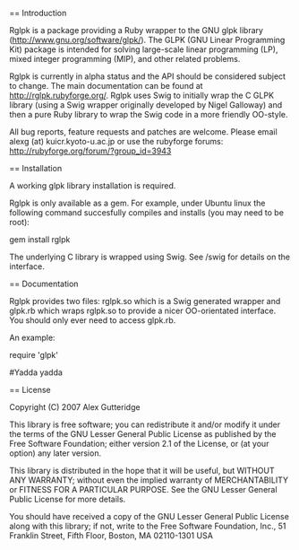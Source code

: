 == Introduction

Rglpk is a package providing a Ruby wrapper to the GNU glpk library (http://www.gnu.org/software/glpk/). The GLPK (GNU Linear Programming Kit) package is intended for solving large-scale linear programming (LP), mixed integer programming (MIP), and other related problems.

Rglpk is currently in alpha status and the API should be considered subject to change. The main documentation can be found at http://rglpk.rubyforge.org/. Rglpk uses Swig to initially wrap the C GLPK library (using a Swig wrapper originally developed by Nigel Galloway) and then a pure Ruby library to wrap the Swig code in a more friendly OO-style.

All bug reports, feature requests and patches are welcome. Please email alexg (at) kuicr.kyoto-u.ac.jp or use the rubyforge forums: http://rubyforge.org/forum/?group_id=3943

== Installation

A working glpk library installation is required.

Rglpk is only available as a gem. For example, under Ubuntu linux the following command succesfully compiles and installs (you may need to be root):

  gem install rglpk

The underlying C library is wrapped using Swig. See /swig for details on the interface.

== Documentation

Rglpk provides two files: rglpk.so which is a Swig generated wrapper and glpk.rb which wraps rglpk.so to provide a nicer OO-orientated interface. You should only ever need to access glpk.rb.

An example:

  require 'glpk'

  #Yadda yadda

== License

Copyright (C) 2007 Alex Gutteridge

This library is free software; you can redistribute it and/or
modify it under the terms of the GNU Lesser General Public
License as published by the Free Software Foundation; either
version 2.1 of the License, or (at your option) any later version.

This library is distributed in the hope that it will be useful,
but WITHOUT ANY WARRANTY; without even the implied warranty of
MERCHANTABILITY or FITNESS FOR A PARTICULAR PURPOSE.  See the GNU
Lesser General Public License for more details.

You should have received a copy of the GNU Lesser General Public
License along with this library; if not, write to the Free Software
Foundation, Inc., 51 Franklin Street, Fifth Floor, Boston, MA  02110-1301  USA
